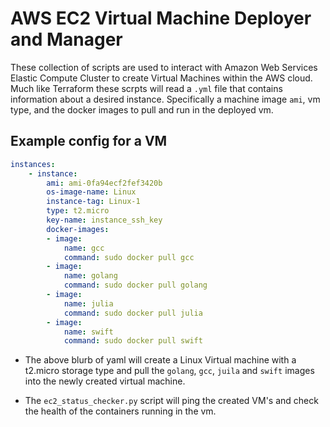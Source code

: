 # AWS EC2 Virtual Machine Deployer and Manager
These collection of scripts are used to interact with Amazon Web Services Elastic Compute Cluster to create Virtual Machines within the AWS cloud. Much like Terraform these scrpts will read a `.yml` file that contains information about a desired instance. Specifically a machine image `ami`, vm type, and the docker images to pull and run in the deployed vm. 

## Example config for a VM
``` yaml
instances:
    - instance:
        ami: ami-0fa94ecf2fef3420b
        os-image-name: Linux
        instance-tag: Linux-1
        type: t2.micro
        key-name: instance_ssh_key
        docker-images:
        - image:
            name: gcc
            command: sudo docker pull gcc
        - image:
            name: golang
            command: sudo docker pull golang
        - image:
            name: julia
            command: sudo docker pull julia
        - image:
            name: swift
            command: sudo docker pull swift
```

- The above blurb of yaml will create a Linux Virtual machine with a t2.micro storage type and pull the `golang`, `gcc`, `juila` and `swift` images into the newly created virtual machine. 

- The `ec2_status_checker.py` script will ping the created VM's and check the health of the containers running in the vm. 

